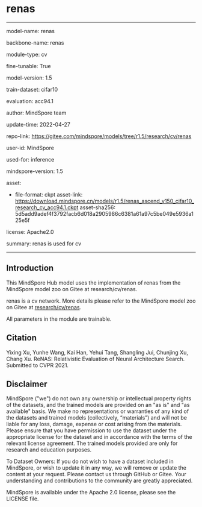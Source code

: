# renas

---

model-name: renas

backbone-name: renas

module-type: cv

fine-tunable: True

model-version: 1.5

train-dataset: cifar10

evaluation: acc94.1

author: MindSpore team

update-time: 2022-04-27

repo-link: <https://gitee.com/mindspore/models/tree/r1.5/research/cv/renas>

user-id: MindSpore

used-for: inference

mindspore-version: 1.5

asset:

-
    file-format: ckpt
    asset-link: <https://download.mindspore.cn/models/r1.5/renas_ascend_v150_cifar10_research_cv_acc94.1.ckpt>
    asset-sha256: 5d5add9adef4f3792facb6d018a2905986c6381a61a97c5be049e5936a125e5f

license: Apache2.0

summary: renas is used for cv

---

## Introduction

This MindSpore Hub model uses the implementation of renas from the MindSpore model zoo on Gitee at research/cv/renas.

renas is a cv network. More details please refer to the MindSpore model zoo on Gitee at [research/cv/renas](https://gitee.com/mindspore/models/blob/r1.5/research/cv/renas/Readme.md).

All parameters in the module are trainable.

## Citation

Yixing Xu, Yunhe Wang, Kai Han, Yehui Tang, Shangling Jui, Chunjing Xu, Chang Xu. ReNAS: Relativistic Evaluation of Neural Architecture Search. Submitted to CVPR 2021.

## Disclaimer

MindSpore ("we") do not own any ownership or intellectual property rights of the datasets, and the trained models are provided on an "as is" and "as available" basis. We make no representations or warranties of any kind of the datasets and trained models (collectively, “materials”) and will not be liable for any loss, damage, expense or cost arising from the materials. Please ensure that you have permission to use the dataset under the appropriate license for the dataset and in accordance with the terms of the relevant license agreement. The trained models provided are only for research and education purposes.

To Dataset Owners: If you do not wish to have a dataset included in MindSpore, or wish to update it in any way, we will remove or update the content at your request. Please contact us through GitHub or Gitee. Your understanding and contributions to the community are greatly appreciated.

MindSpore is available under the Apache 2.0 license, please see the LICENSE file.
